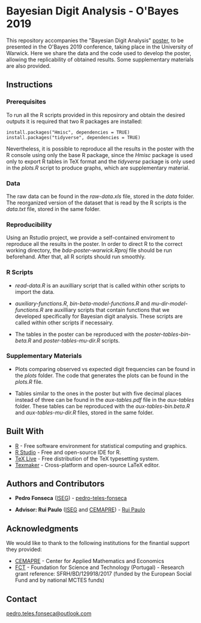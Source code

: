 # Bayesian Digit Analysis - O'Bayes 2019 

This repository accompanies the "Bayesian Digit Analysis" [poster](https://github.com/pedro-teles-fonseca/bda-poster-warwick/blob/master/poster.pdf), to be presented in the O'Bayes 2019 conference, taking place in the University of Warwick. Here we share the data and the code used to develop the poster, allowing the replicability of obtained results. Some supplementary materials are also provided.  

## Instructions

### Prerequisites

To run all the R scripts provided in this reposirory and obtain the desired outputs it is required that two R packages are installed:

```
install.packages("Hmisc", dependencies = TRUE)
install.packages("tidyverse", dependencies = TRUE) 
```
Nevertheless, it is possible to reproduce all the results in the poster with the R console using only the base R package, since the *Hmisc* package is used only to export R tables in TeX format and the *tidyverse* package is only used in the *plots.R* script to produce graphs, which are supplementary material. 

### Data

The raw data can be found in the *raw-data.xls* file, stored in the *data* folder. The reorganized version of the dataset that is read by the R scripts is the *data.txt* file, stored in the same folder. 

### Reproducibility

Using an Rstudio project, we provide a self-contained enviroment to reproduce all the results in the poster. In order to direct R to the correct working directory, the *bda-poster-warwick.Rproj* file should be run beforehand. After that, all R scripts should run smoothly.

### R Scripts

* *read-data.R* is an auxilliary script that is called within other scripts to import the data. 

* *auxiliary-functions.R*, *bin-beta-model-functions.R* and *mu-dir-model-functions.R* are auxilliary scripts that
contain functions that we developed specifically for Bayesian digit analysis. These scripts are called within other scripts if necessairy. 

* The tables in the poster can be reproduced with the *poster-tables-bin-beta.R* and *poster-tables-mu-dir.R* scripts.

### Supplementary Materials

* Plots comparing observed vs expected digit frequencies can be found in the *plots* folder. The code that generates the plots can be found in the *plots.R* file.

* Tables similar to the ones in the poster but with five decimal places instead of three can be found in the *aux-tables.pdf* file in the *aux-tables* folder. These tables can be reproduced with the *aux-tables-bin.beta.R* and *aux-tables-mu-dir.R* files, stored in the same folder.

## Built With

* [R](https://www.r-project.org) - Free software environment for statistical computing and graphics.
* [R Studio](https://www.rstudio.com) - Free and open-source IDE for R.
* [TeX Live](https://www.tug.org/texlive/) - Free distribution of the TeX typesetting system.
* [Texmaker](https://www.xm1math.net/texmaker/) - Cross-platform and open-source LaTeX editor.

## Authors and Contributors

* **Pedro Fonseca** ([ISEG](https://www.iseg.ulisboa.pt/aquila/instituicao/ISEG/)) - [pedro-teles-fonseca](https://github.com/pedro-teles-fonseca) 

* **Advisor: Rui Paulo** ([ISEG](https://www.iseg.ulisboa.pt/aquila/instituicao/ISEG/) and [CEMAPRE](https://cemapre.iseg.ulisboa.pt)) - [Rui Paulo](https://www.iseg.ulisboa.pt/aquila/homepage/rui)

## Acknowledgments

We would like to thank to the following institutions for the finantial support they provided:

* [CEMAPRE](https://cemapre.iseg.ulisboa.pt) - Center for Applied Mathematics and Economics
* [FCT](https://www.fct.pt/index.phtml.en) - Foundation for Science and Technology (Portugal) - Research grant reference: SFRH/BD/129918/2017 (funded by the European Social Fund and by national MCTES funds)

## Contact

pedro.teles.fonseca@outlook.com



